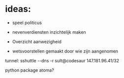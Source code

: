 # ideas:

- speel politicus


- nevenverdiensten inzichtelijk maken
- Overzicht aanwezigheid
- wetsvoorstellen gemaakt door wie zijn aangenomen


tunnel: sshuttle --dns -r sult@codesaur 147.181.96.41/32

python package atoma?

